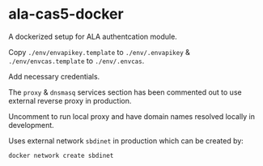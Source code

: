 # ala-cas5-docker

A dockerized setup for ALA authentcation module.

Copy `./env/envapikey.template` to `./env/.envapikey`  & `./env/envcas.template` to `./env/.envcas`.

Add necessary credentials.

The `proxy` & `dnsmasq` services section has been commented out to use external reverse proxy in production.

Uncomment to run local proxy and have domain names resolved locally in development.

Uses external network `sbdinet` in production which can be created by:

`docker network create sbdinet`
